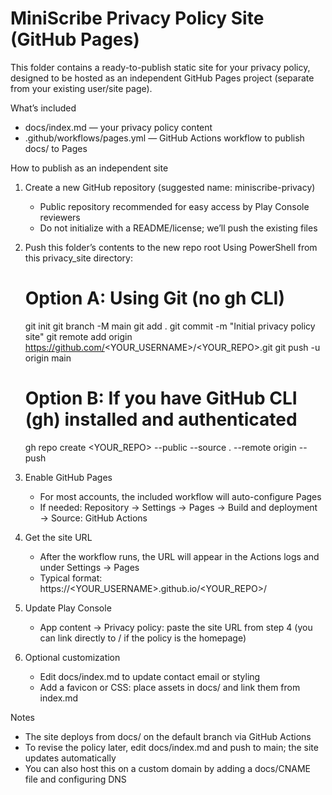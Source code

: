 # MiniScribe Privacy Policy Site (GitHub Pages)

This folder contains a ready-to-publish static site for your privacy policy, designed to be hosted as an independent GitHub Pages project (separate from your existing user/site page).

What’s included
- docs/index.md — your privacy policy content
- .github/workflows/pages.yml — GitHub Actions workflow to publish docs/ to Pages

How to publish as an independent site
1) Create a new GitHub repository (suggested name: miniscribe-privacy)
   - Public repository recommended for easy access by Play Console reviewers
   - Do not initialize with a README/license; we’ll push the existing files

2) Push this folder’s contents to the new repo root
   Using PowerShell from this privacy_site directory:
   
   # Option A: Using Git (no gh CLI)
   git init
   git branch -M main
   git add .
   git commit -m "Initial privacy policy site"
   git remote add origin https://github.com/<YOUR_USERNAME>/<YOUR_REPO>.git
   git push -u origin main

   # Option B: If you have GitHub CLI (gh) installed and authenticated
   gh repo create <YOUR_REPO> --public --source . --remote origin --push

3) Enable GitHub Pages
   - For most accounts, the included workflow will auto-configure Pages
   - If needed: Repository → Settings → Pages → Build and deployment → Source: GitHub Actions

4) Get the site URL
   - After the workflow runs, the URL will appear in the Actions logs and under Settings → Pages
   - Typical format: https://<YOUR_USERNAME>.github.io/<YOUR_REPO>/

5) Update Play Console
   - App content → Privacy policy: paste the site URL from step 4 (you can link directly to / if the policy is the homepage)

6) Optional customization
   - Edit docs/index.md to update contact email or styling
   - Add a favicon or CSS: place assets in docs/ and link them from index.md

Notes
- The site deploys from docs/ on the default branch via GitHub Actions
- To revise the policy later, edit docs/index.md and push to main; the site updates automatically
- You can also host this on a custom domain by adding a docs/CNAME file and configuring DNS

